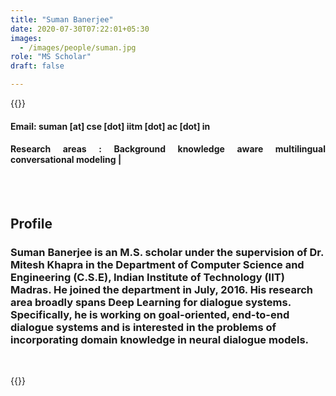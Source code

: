 ```yaml
---
title: "Suman Banerjee"
date: 2020-07-30T07:22:01+05:30
images:
  - /images/people/suman.jpg
role: "MS Scholar"
draft: false

---
```


{{<rawhtml>}} 
<div align="justify">
<h4>Email: suman [at] cse [dot] iitm [dot] ac [dot] in</h4>
<h4>Research areas : Background knowledge aware multilingual conversational modeling |</h4><br>
</div>
<br>
<div>
	<h2>Profile</h2>
	<h3>Suman Banerjee is an M.S. scholar under the supervision of Dr. Mitesh Khapra in the Department of Computer Science and Engineering (C.S.E), Indian Institute of Technology (IIT) Madras. He joined the department in July, 2016. His research area broadly spans Deep Learning for dialogue systems. Specifically, he is working on goal-oriented, end-to-end dialogue systems and is interested in the problems of incorporating domain knowledge in neural dialogue models.</h3><br>
</div>

{{</rawhtml>}}